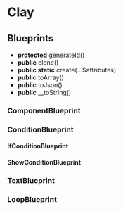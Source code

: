 # Clay

## Blueprints
 - **protected** generateId()
 - **public** clone()
 - **public static** create(...$attributes)
 - **public** toArray()
 - **public** toJson()
 - **public** __toString()

### ComponentBlueprint

### ConditionBlueprint

#### IfConditionBlueprint

#### ShowConditionBlueprint

### TextBlueprint

### LoopBlueprint

